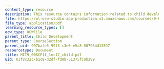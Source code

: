 ```yaml
---
content_type: resource
description: This resource contains information related to child development.
file: https://ol-ocw-studio-app-production.s3.amazonaws.com/courses/9-00sc-introduction-to-psychology-fall-2011/03f8c32cb1c8d2dffd0b51375fc0b389_MIT9_00SCF11_lec17_child.pdf
file_type: application/pdf
learning_resource_types: []
ocw_type: OCWFile
parent_title: Child Development
parent_type: CourseSection
parent_uid: 997bafe5-99f3-c3e0-e5a8-007934413597
resourcetype: Document
title: MIT9_00SCF11_lec17_child.pdf
uid: 03f8c32c-b1c8-d2df-fd0b-51375fc0b389
---
```

